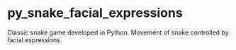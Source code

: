 # py_snake_facial_expressions
Classic snake game developed in Python. Movement of snake controlled by facial expressions. 
